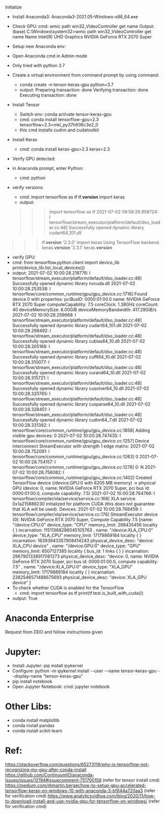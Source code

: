 Initialize
- Install Anaconda3: Anaconda3-2021.05-Windows-x86_64.exe
- Check GPU:
cmd: wmic path win32_VideoController get name
Output:
(base) C:\Windows\system32>wmic path win32_VideoController get name
Name
Intel(R) UHD Graphics
NVIDIA GeForce RTX 2070 Super

- Setup new Anaconda env:
 - Open Anaconda cmd in Admin mode
 - Only tried with python 3.7
 - Create a virtual environment from command prompt by using command:
   -  conda create -n tensor-keras-gpu python=3.7
   - output: 
Preparing transaction: done
Verifying transaction: done
Executing transaction: done
- Install Tensor
  - Switch env: conda activate tensor-keras-gpu 
  - cmd: conda install tensorflow-gpu=2.3 tensorflow=2.3=mkl_py37h936c3e2_0 
  - this cmd installs cudnn and cudatoolkit
- Install Keras
  - cmd: conda install keras-gpu=2.3 keras=2.3
- Verify GPU detected:
- in Anaconda prompt, enter Python:
  - cmd: python
- verify versions:
  - cmd: import tensorflow as tf
tf.__version__
import keras
   - output:
  >>> import tensorflow as tf
2021-07-02 09:58:28.958724: I tensorflow/stream_executor/platform/default/dso_loader.cc:48] Successfully opened dynamic library cudart64_101.dll
>>> tf.__version__
'2.3.0'
>>> import keras
Using TensorFlow backend.
>>> keras.__version__
'2.3.1'
keras.__version__
 - verify GPU:
 - cmd: from tensorflow.python.client import device_lib
print(device_lib.list_local_devices())
  - output:
2021-07-02 10:00:28.218776: I tensorflow/stream_executor/platform/default/dso_loader.cc:48] Successfully opened dynamic library nvcuda.dll
2021-07-02 10:00:28.253538: I tensorflow/core/common_runtime/gpu/gpu_device.cc:1716] Found device 0 with properties:
pciBusID: 0000:01:00.0 name: NVIDIA GeForce RTX 2070 Super computeCapability: 7.5
coreClock: 1.38GHz coreCount: 40 deviceMemorySize: 8.00GiB deviceMemoryBandwidth: 417.29GiB/s
2021-07-02 10:00:28.259668: I tensorflow/stream_executor/platform/default/dso_loader.cc:48] Successfully opened dynamic library cudart64_101.dll
2021-07-02 10:00:28.298492: I tensorflow/stream_executor/platform/default/dso_loader.cc:48] Successfully opened dynamic library cublas64_10.dll
2021-07-02 10:00:28.305168: I tensorflow/stream_executor/platform/default/dso_loader.cc:48] Successfully opened dynamic library cufft64_10.dll
2021-07-02 10:00:28.310077: I tensorflow/stream_executor/platform/default/dso_loader.cc:48] Successfully opened dynamic library curand64_10.dll
2021-07-02 10:00:28.315721: I tensorflow/stream_executor/platform/default/dso_loader.cc:48] Successfully opened dynamic library cusolver64_10.dll
2021-07-02 10:00:28.320765: I tensorflow/stream_executor/platform/default/dso_loader.cc:48] Successfully opened dynamic library cusparse64_10.dll
2021-07-02 10:00:28.328451: I tensorflow/stream_executor/platform/default/dso_loader.cc:48] Successfully opened dynamic library cudnn64_7.dll
2021-07-02 10:00:28.331392: I tensorflow/core/common_runtime/gpu/gpu_device.cc:1858] Adding visible gpu devices: 0
2021-07-02 10:00:28.747435: I tensorflow/core/common_runtime/gpu/gpu_device.cc:1257] Device interconnect StreamExecutor with strength 1 edge matrix:
2021-07-02 10:00:28.752091: I tensorflow/core/common_runtime/gpu/gpu_device.cc:1263]      0
2021-07-02 10:00:28.754157: I tensorflow/core/common_runtime/gpu/gpu_device.cc:1276] 0:   N
2021-07-02 10:00:28.756082: I tensorflow/core/common_runtime/gpu/gpu_device.cc:1402] Created TensorFlow device (/device:GPU:0 with 6205 MB memory) -> physical GPU (device: 0, name: NVIDIA GeForce RTX 2070 Super, pci bus id: 0000:01:00.0, compute capability: 7.5)
2021-07-02 10:00:28.764766: I tensorflow/compiler/xla/service/service.cc:168] XLA service 0x1a215888230 initialized for platform CUDA (this does not guarantee that XLA will be used). Devices:
2021-07-02 10:00:28.768459: I tensorflow/compiler/xla/service/service.cc:176]   StreamExecutor device (0): NVIDIA GeForce RTX 2070 Super, Compute Capability 7.5
[name: "/device:CPU:0"
device_type: "CPU"
memory_limit: 268435456
locality {
}
incarnation: 11511368296045105763
, name: "/device:XLA_CPU:0"
device_type: "XLA_CPU"
memory_limit: 17179869184
locality {
}
incarnation: 16393943357908414243
physical_device_desc: "device: XLA_CPU device"
, name: "/device:GPU:0"
device_type: "GPU"
memory_limit: 6507127385
locality {
  bus_id: 1
  links {
  }
}
incarnation: 2967901338917081273
physical_device_desc: "device: 0, name: NVIDIA GeForce RTX 2070 Super, pci bus id: 0000:01:00.0, compute capability: 7.5"
, name: "/device:XLA_GPU:0"
device_type: "XLA_GPU"
memory_limit: 17179869184
locality {
}
incarnation: 2382546571488675693
physical_device_desc: "device: XLA_GPU device"
]
  - To check whether CUDA is enabled for the TensorFlow
    - cmd:  import tensorflow as tf
print(tf.test.is_built_with_cuda())
   - output: True


# Anaconda Enterprise
Request from DDO and follow instructions given


# Jupyter:
 - Install Jupyter: pip install ipykernel
 - Configure: python -m ipykernel install --user --name tensor-keras-gpu --display-name "tensor-keras-gpu"
 - pip install notebook
 - Open Jupyter Notebook: cmd: jupyter notebook
     

# Other Libs:
- conda install matplotlib
- conda install pandas
- conda install scikit-learn







# Ref:
https://stackoverflow.com/questions/65273118/why-is-tensorflow-not-recognizing-my-gpu-after-conda-install
https://github.com/ContinuumIO/anaconda-issues/issues/12194#issuecomment-751700156 (refer for tensor install cmd)
https://medium.com/@martin.berger/how-to-setup-gpu-accelerated-tensorflow-keras-on-windows-10-with-anaconda-3-bf844a720aa3 (refer for verification cmd)
https://www.analyticsvidhya.com/blog/2020/11/how-to-download-install-and-use-nvidia-gpu-for-tensorflow-on-windows/ (refer for verification cmd)
